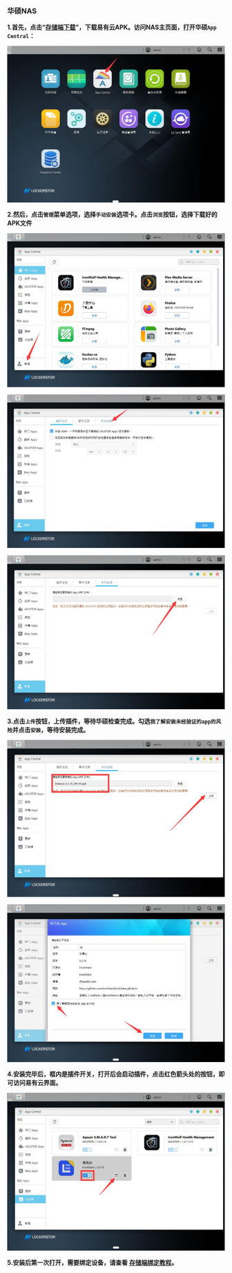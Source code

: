 ### 华硕NAS

**1.首先，点击“[存储端下载](https://fw.koolcenter.com/binary/LinkEase/Asus-Nas/)”，下载易有云APK。访问NAS主页面，打开华硕`App Central`：**

![1.jpg](./image/asus_nas/1.jpg)

**2.然后，点击`管理`菜单选项，选择`手动安装`选项卡。点击`浏览`按钮，选择下载好的APK文件**

![2.jpg](./image/asus_nas/2.jpg)

![3.jpg](./image/asus_nas/3.jpg)

![4.jpg](./image/asus_nas/4.jpg)

**3.点击`上传`按钮，上传插件，等待华硕检查完成。勾选`我了解安装未经验证的app的风险`并点击`安装`，等待安装完成。**

![5.jpg](./image/asus_nas/5.jpg)

![6.jpg](./image/asus_nas/6.jpg)

**4.安装完毕后，框内是插件开关，打开后会启动插件，点击红色箭头处的按钮，即可访问易有云界面。**

![7.jpg](./image/asus_nas/7.jpg)

**5.安装后第一次打开，需要绑定设备，请查看 [存储端绑定教程](/zh/guide/linkease/install/cloud.md)。**
